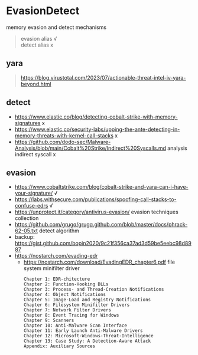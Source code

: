 # EvasionDetect
memory evasion and detect mechanisms

> evasion alias √       
> detect alias x      

## yara  
> https://blog.virustotal.com/2023/07/actionable-threat-intel-iv-yara-beyond.html  


## detect  
* https://www.elastic.co/blog/detecting-cobalt-strike-with-memory-signatures              x
* https://www.elastic.co/security-labs/upping-the-ante-detecting-in-memory-threats-with-kernel-call-stacks  x
* https://github.com/dodo-sec/Malware-Analysis/blob/main/Cobalt%20Strike/Indirect%20Syscalls.md  analysis indirect syscall x 



## evasion  
* https://www.cobaltstrike.com/blog/cobalt-strike-and-yara-can-i-have-your-signature/     √
* https://labs.withsecure.com/publications/spoofing-call-stacks-to-confuse-edrs           √
* https://unprotect.it/category/antivirus-evasion/       evasion techniques collection
* https://github.com/grugq/grugq.github.com/blob/master/docs/phrack-62-05.txt      detect algorithm
* backup: https://gist.github.com/bopin2020/9c21f356ca37ad3d59be5eebc98d8987
* https://nostarch.com/evading-edr
  * https://nostarch.com/download/EvadingEDR_chapter6.pdf     file system minifilter driver
    ```
    Chapter 1: EDR-chitecture
    Chapter 2: Function-Hooking DLLs
    Chapter 3: Process- and Thread-Creation Notifications
    Chapter 4: Object Notifications
    Chapter 5: Image-Load and Registry Notifications
    Chapter 6: Filesystem Minifilter Drivers
    Chapter 7: Network Filter Drivers
    Chapter 8: Event Tracing for Windows
    Chapter 9: Scanners
    Chapter 10: Anti-Malware Scan Interface
    Chapter 11: Early Launch Anti-Malware Drivers
    Chapter 12: Microsoft-Windows-Threat-Intelligence
    Chapter 13: Case Study: A Detection-Aware Attack
    Appendix: Auxiliary Sources
    ```     
